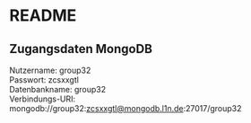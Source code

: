 # README 
## Zugangsdaten MongoDB
Nutzername: group32  
Passwort: zcsxxgtl  
Datenbankname: group32  
Verbindungs-URI: mongodb://group32:zcsxxgtl@mongodb.l1n.de:27017/group32